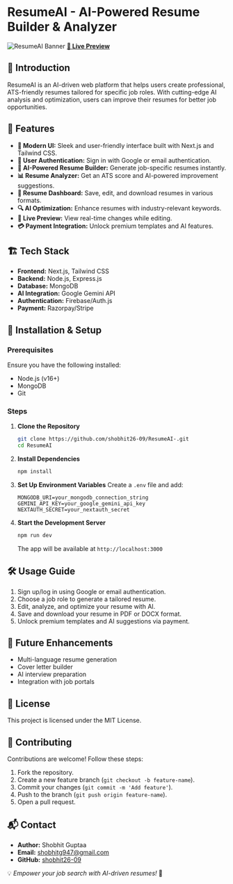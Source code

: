 # ResumeAI - AI-Powered Resume Builder & Analyzer

![ResumeAI Banner](https://i.imgur.com/Fz1QhZ9.png)
<a href="https://resumeai26.netlify.app/" target="_blank"><strong>🔗 Live Preview</strong></a>

## 🚀 Introduction
ResumeAI is an AI-driven web platform that helps users create professional, ATS-friendly resumes tailored for specific job roles. With cutting-edge AI analysis and optimization, users can improve their resumes for better job opportunities.

## 🌟 Features
- **🎨 Modern UI:** Sleek and user-friendly interface built with Next.js and Tailwind CSS.
- **🔑 User Authentication:** Sign in with Google or email authentication.
- **📝 AI-Powered Resume Builder:** Generate job-specific resumes instantly.
- **📊 Resume Analyzer:** Get an ATS score and AI-powered improvement suggestions.
- **💾 Resume Dashboard:** Save, edit, and download resumes in various formats.
- **🔍 AI Optimization:** Enhance resumes with industry-relevant keywords.
- **📌 Live Preview:** View real-time changes while editing.
- **💳 Payment Integration:** Unlock premium templates and AI features.

## 🏗️ Tech Stack
- **Frontend:** Next.js, Tailwind CSS  
- **Backend:** Node.js, Express.js  
- **Database:** MongoDB  
- **AI Integration:** Google Gemini API  
- **Authentication:** Firebase/Auth.js  
- **Payment:** Razorpay/Stripe  

## 🎯 Installation & Setup
### Prerequisites
Ensure you have the following installed:
- Node.js (v16+)
- MongoDB
- Git

### Steps
1. **Clone the Repository**
   ```bash
   git clone https://github.com/shobhit26-09/ResumeAI-.git
   cd ResumeAI
   ```
2. **Install Dependencies**
   ```bash
   npm install
   ```
3. **Set Up Environment Variables**
   Create a `.env` file and add:
   ```env
   MONGODB_URI=your_mongodb_connection_string
   GEMINI_API_KEY=your_google_gemini_api_key
   NEXTAUTH_SECRET=your_nextauth_secret
   ```
4. **Start the Development Server**
   ```bash
   npm run dev
   ```
   The app will be available at `http://localhost:3000`

## 🛠️ Usage Guide
1. Sign up/log in using Google or email authentication.
2. Choose a job role to generate a tailored resume.
3. Edit, analyze, and optimize your resume with AI.
4. Save and download your resume in PDF or DOCX format.
5. Unlock premium templates and AI suggestions via payment.

## 📌 Future Enhancements
- Multi-language resume generation
- Cover letter builder
- AI interview preparation
- Integration with job portals

## 📄 License
This project is licensed under the MIT License.

## 🤝 Contributing
Contributions are welcome! Follow these steps:
1. Fork the repository.
2. Create a new feature branch (`git checkout -b feature-name`).
3. Commit your changes (`git commit -m 'Add feature'`).
4. Push to the branch (`git push origin feature-name`).
5. Open a pull request.

## 📬 Contact
- **Author:** Shobhit Guptaa  
- **Email:** shobhitg947@gmail.com  
- **GitHub:** [shobhit26-09](https://github.com/shobhit26-09)  

💡 *Empower your job search with AI-driven resumes!* 🚀


